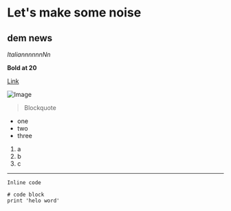 # Let's make some noise

## dem news

*ItaliannnnnnNn*

**Bold at 20**

[Link](https://theuselessweb.com/)

![Image](https://static.tvtropes.org/pmwiki/pub/images/eb_electro_specter_sprite.png)

>Blockquote

* one
* two
* three

1. a
2. b
3. c

---

`Inline code`

```
# code block
print 'helo word'
```
